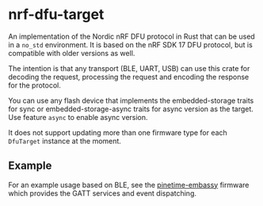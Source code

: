 # nrf-dfu-target

An implementation of the Nordic nRF DFU protocol in Rust that can be used in a `no_std` environment. It is based on the nRF SDK 17 DFU protocol, but is compatible with older versions as well.

The intention is that any transport (BLE, UART, USB) can use this crate for decoding the request, processing the request and encoding the response for the protocol.

You can use any flash device that implements the embedded-storage traits for sync or embedded-storage-async traits for async version as the target. Use feature `async` to enable async version.

It does not support updating more than one firmware type for each `DfuTarget` instance at the moment. 

## Example

For an example usage based on BLE, see the [pinetime-embassy](https://github.com/lulf/pinetime-embassy) firmware which provides the GATT services and event dispatching.
